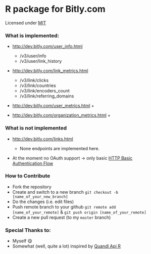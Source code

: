 R package for Bitly.com 
============
Licensed under [MIT](http://en.wikipedia.org/wiki/MIT_License)

### What is implemented:

- <http://dev.bitly.com/user_info.html>
    + /v3/user/info
    + /v3/user/link_history
    
- <http://dev.bitly.com/link_metrics.html>
    + /v3/link/clicks
    + /v3/link/countries
    + /v3/link/encoders_count
    + /v3/link/referring_domains
    
- <http://dev.bitly.com/user_metrics.html>
    + 
    
- <http://dev.bitly.com/organization_metrics.html>
    +

 
### What is **not** implemented

- <http://dev.bitly.com/links.html>
    + None endpoints are implemented here. 
    
    
- At the moment no OAuth support -> only basic [HTTP Basic Authentication Flow](http://dev.bitly.com/authentication.html#basicauth)


### How to Contribute

- Fork the repository
- Create and switch to a new branch `git checkout -b [name_of_your_new_branch]`
- Do the changes (i.e. edit files)
- Push remote branch to your github `git remote add [name_of_your_remote]` & `git push origin [name_of_your_remote]`
- Create a new pull request (to my `master` branch)


### Special Thanks to:

- Myself :yum:
- Somewhat (well, quite a lot) inspired by [Quandl Api R](https://github.com/quandl/R-package/)









